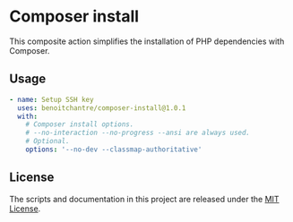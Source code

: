 # Composer install

This composite action simplifies the installation of PHP dependencies with Composer.

## Usage

```yaml
- name: Setup SSH key
  uses: benoitchantre/composer-install@1.0.1
  with:
    # Composer install options.
    # --no-interaction --no-progress --ansi are always used.
    # Optional.
    options: '--no-dev --classmap-authoritative'
```

## License

The scripts and documentation in this project are released under the [MIT License](LICENSE).
